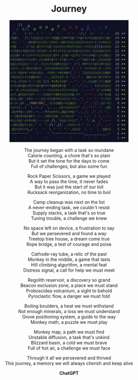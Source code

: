 <h1 align=center> <b>Journey</b> </h1>

<p align="center">
<img src="./calendar.png" style="width:75%;height:75%;">
</p>

<p align="center">
The journey began with a task so mundane <br>
Calorie counting, a chore that's so plain <br>
But it set the tone for the days to come  <br>
Full of challenges, but also some fun <br>
</p>

<p align="center">
Rock Paper Scissors, a game we played <br>
A way to pass the time, it never fades <br>
But it was just the start of our toil <br>
Rucksack reorganization, no time to boil <br>
</p>

<p align="center">
Camp cleanup was next on the list <br>
A never-ending task, we couldn't resist <br>
Supply stacks, a task that's so true <br>
Tuning trouble, a challenge we knew <br>
</p>

<p align="center">
No space left on device, a frustration to say <br>
But we persevered and found a way <br>
Treetop tree house, a dream come true <br>
Rope bridge, a test of courage and poise <br>
</p>

<p align="center">
Cathode-ray tube, a relic of the past <br>
Monkey in the middle, a game that lasts <br>
Hill climbing algorithm, a mental feat <br>
Distress signal, a call for help we must meet <br>
</p>

<p align="center">
Regolith reservoir, a discovery so grand <br>
Beacon exclusion zone, a place we must stand <br>
Proboscidea volcanium, a sight to behold <br>
Pyroclastic flow, a danger we must fold <br>
</p>

<p align="center">
Boiling boulders, a heat we must withstand <br>
Not enough minerals, a loss we must understand <br>
Grove positioning system, a guide to the way <br>
Monkey math, a puzzle we must play <br>
</p>

<p align="center">
Monkey map, a path we must find <br>
Unstable diffusion, a task that's unkind <br>
Blizzard basin, a cold we must brave <br>
Full of hot air, a challenge we must face <br>
</p>

<p align="center">
Through it all we persevered and thrived <br>
This journey, a memory we will always cherish and keep alive  <br>
</p>

<p align=center> <b>ChatGPT</b> </p>
